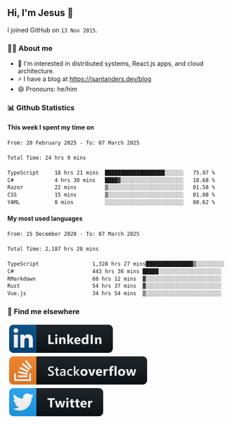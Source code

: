 ## Hi, I'm Jesus 👋

I joined GitHub on `13 Nov 2015`.

<!-- Talking about you -->

### 👨‍💻 About me

- 👦 I'm interested in distributed systems, React.js apps, and cloud architecture.
- ⚡️ I have a blog at <https://jsantanders.dev/blog>
- 😄 Pronouns: he/him

### 📊 Github Statistics

#### This week I spent my time on

<!--START_SECTION:weekly-->

```txt
From: 28 February 2025 - To: 07 March 2025

Total Time: 24 hrs 9 mins

TypeScript     18 hrs 21 mins  ███████████████████░░░░░░   75.97 %
C#             4 hrs 30 mins   ████▓░░░░░░░░░░░░░░░░░░░░   18.68 %
Razor          22 mins         ▒░░░░░░░░░░░░░░░░░░░░░░░░   01.58 %
CSS            15 mins         ▒░░░░░░░░░░░░░░░░░░░░░░░░   01.08 %
YAML           8 mins          ░░░░░░░░░░░░░░░░░░░░░░░░░   00.62 %
```

<!--END_SECTION:weekly-->

#### My most used languages

<!--START_SECTION:alltime-->

```txt
From: 15 December 2020 - To: 07 March 2025

Total Time: 2,187 hrs 28 mins

TypeScript                 1,328 hrs 27 mins███████████████▒░░░░░░░░░   60.73 %
C#                         443 hrs 36 mins █████░░░░░░░░░░░░░░░░░░░░   20.28 %
RMarkdown                  68 hrs 12 mins  ▓░░░░░░░░░░░░░░░░░░░░░░░░   03.12 %
Rust                       54 hrs 37 mins  ▓░░░░░░░░░░░░░░░░░░░░░░░░   02.50 %
Vue.js                     34 hrs 54 mins  ▒░░░░░░░░░░░░░░░░░░░░░░░░   01.60 %
```

<!--END_SECTION:alltime-->

### 📢 Find me elsewhere

<p>
  <a target="_blank" href="https://linkedin.com/in/jsantanders">
    <img src="https://github.com/jsantanders/jsantanders/blob/master/img/linkedin.svg" alt="LinkedIn" style="vertical-align:top; margin:4px">
  </a>
  
  <a target="_blank" href="https://stackoverflow.com/users/7318331/jesus-santander">
    <img src="https://github.com/jsantanders/jsantanders/blob/master/img/stackoverflow.svg" alt="StackOverflow" style="vertical-align:top; margin:4px">
  </a>
  
  <a target="_blank" href="http://twitter.com/jsantanders">
    <img src="https://github.com/jsantanders/jsantanders/blob/master/img/twitter.svg" alt="Twitter" style="vertical-align:top; margin:4px">
  </a>
</p>
